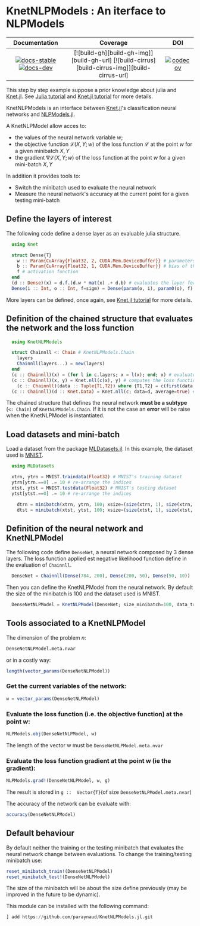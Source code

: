 # KnetNLPModels : An iterface to NLPModels

| **Documentation** | **Coverage** | **DOI** |
|:-----------------:|:------------:|:-------:|
| [![docs-stable][docs-stable-img]][docs-stable-url] [![docs-dev][docs-dev-img]][docs-dev-url] | [![build-gh][build-gh-img]][build-gh-url] [![build-cirrus][build-cirrus-img]][build-cirrus-url] | [![codecov][codecov-img]][codecov-url] | [![doi][doi-img]][doi-url] |

[docs-stable-img]: https://img.shields.io/badge/docs-stable-blue.svg
[docs-stable-url]: https://paraynaud.github.io/KnetNLPModels.jl/stable
[docs-dev-img]: https://img.shields.io/badge/docs-dev-purple.svg
[docs-dev-url]: https://paraynaud.github.io/KnetNLPModels.jl/dev
[codecov-img]: https://codecov.io/gh/paraynaud/KnetNLPModels.jl/branch/main/graph/badge.svg
[codecov-url]: https://app.codecov.io/gh/paraynaud/KnetNLPModels.jl
[doi-img]: https://img.shields.io/badge/DOI-10.5281%2Fzenodo.822073-blue.svg
[doi-url]: https://doi.org/10.5281/zenodo.822073

This step by step example suppose a prior knowledge about julia and [Knet.jl](https://github.com/denizyuret/Knet.jl.git).
See [Julia tutorial](https://julialang.org/learning/) and [Knet.jl tutorial](https://github.com/denizyuret/Knet.jl/tree/master/tutorial) for more details.

KnetNLPModels is an interface between [Knet.jl](https://github.com/denizyuret/Knet.jl.git)'s classification neural networks and [NLPModels.jl](https://github.com/JuliaSmoothOptimizers/NLPModels.jl.git).

A KnetNLPModel allow acces to:
- the values of the neural network variable $w$;
- the objective function $\mathcal{L}(X,Y;w)$ of the loss function $\mathcal{L}$ at the point $w$ for a given minibatch $X,Y$
- the gradient $\nabla \mathcal{L}(X,Y;w)$ of the loss function at the point $w$ for a given mini-batch $X,Y$

In addition it provides tools to:
- Switch the minibatch used to evaluate the neural network
- Measure the neural network's accuracy at the current point for a given testing mini-batch

## Define the layers of interest
The following code define a dense layer as an evaluable julia structure.
```julia
  using Knet

  struct Dense{T}
    w :: Param{CuArray{Float32, 2, CUDA.Mem.DeviceBuffer}} # parameters of the layers
    b :: Param{CuArray{Float32, 1, CUDA.Mem.DeviceBuffer}} # bias of the layer
    f # activation function
  end
  (d :: Dense)(x) = d.f.(d.w * mat(x) .+ d.b) # evaluates the layer for a given input `x`
  Dense(i :: Int, o :: Int, f=sigm) = Dense(param(o, i), param0(o), f) # define a dense layer whith an input size of `i` and an output of size `o`
```
More layers can be defined, once again, see [Knet.jl tutorial](https://github.com/denizyuret/Knet.jl/tree/master/tutorial) for more details.

## Definition of the chained structure that evaluates the network and the loss function 
```julia
  using KnetNLPModels

  struct Chainnll <: Chain # KnetNLPModels.Chain
    layers
    Chainnll(layers...) = new(layers)
  end
  (c :: Chainnll)(x) = (for l in c.layers; x = l(x); end; x) # evaluates the network for a given input `x`
  (c :: Chainnll)(x, y) = Knet.nll(c(x), y) # computes the loss function given the input `x` and the expected result `y`
	(c :: Chainnll)(data :: Tuple{T1,T2}) where {T1,T2} = c(first(data,2)...) # compute the loss function given the data inputs as a tuple `(x,y),. This lines is mandatory to compute single minibatch (ex : `(x,y) = rand(dtrn)` or `(x,y) = first(dtrn)`).
  (c :: Chainnll)(d :: Knet.Data) = Knet.nll(c; data=d, average=true) # computes the loss function negative log likelihood using a minibatch iterator `d`
```

The chained structure that defines the neural network **must be a subtype** (`<: Chain`) of `KnetNLPModels.Chain`.
If it is not the case an **error** will be raise when the KnetNLPModel is instantiated.

## Load datasets and mini-batch
Load a dataset from the package [MLDatasets.jl](https://github.com/JuliaML/MLDatasets.jl.git).
In this example, the dataset used is [MNIST](https://juliaml.github.io/MLDatasets.jl/stable/datasets/MNIST/).
```julia
  using MLDatasets

  xtrn, ytrn = MNIST.traindata(Float32) # MNIST's training dataset
  ytrn[ytrn.==0] .= 10 # re-arrange the indices
  xtst, ytst = MNIST.testdata(Float32) # MNIST's testing dataset
  ytst[ytst.==0] .= 10 # re-arrange the indices

	dtrn = minibatch(xtrn, ytrn, 100; xsize=(size(xtrn, 1), size(xtrn, 2), 1, :)) # training mini-batch
	dtst = minibatch(xtst, ytst, 100; xsize=(size(xtst, 1), size(xtst, 2), 1, :)) # testing mini-batch
```

## Definition of the neural network and KnetNLPModel
The following code define `DenseNet`, a neural network composed by 3 dense layers.
The loss function applied est negative likelihood function define in the evaluation of `Chainnll`.
```julia
  DenseNet = Chainnll(Dense(784, 200), Dense(200, 50), Dense(50, 10)) 
```
Then you can define the KnetNLPModel from the neural network.
By default the size of the minibatch is 100 and the dataset used is MNIST.
```julia
  DenseNetNLPModel = KnetNLPModel(DenseNet; size_minibatch=100, data_train=(xtrn, ytrn), data_test=(xtst, ytst)) # define the KnetNLPModel
```



## Tools associated to a KnetNLPModel
The dimension of the problem $n$:
```julia
DenseNetNLPModel.meta.nvar
```
or in a costly way:
```julia
length(vector_params(DenseNetNLPModel))
```

### Get the current variables of the network:
```julia
w = vector_params(DenseNetNLPModel)
```

### Evaluate the loss function (i.e. the objective function) at the point $w$:
```julia
NLPModels.obj(DenseNetNLPModel, w)
```
The length of the vector w must be `DenseNetNLPModel.meta.nvar`

### Evaluate the loss function gradient at the point w (ie the gradient):
```julia
NLPModels.grad!(DenseNetNLPModel, w, g)
```
The result is stored in `g ::  Vector{T}`(of size `DenseNetNLPModel.meta.nvar`)

The accuracy of the network can be evaluate with:
```julia
accuracy(DenseNetNLPModel)
```

## Default behaviour
By default neither the training or the testing minibatch that evaluates the neural network change between evaluations.
To change the training/testing minibatch use:

```julia
reset_minibatch_train!(DenseNetNLPModel)
reset_minibatch_test!(DenseNetNLPModel)
```
The size of the minibatch will be about the size define previously (may be improved in the future to be dynamic).

This module can be installed with the following command:
``` julia
] add https://github.com/paraynaud/KnetNLPModels.jl.git
```

